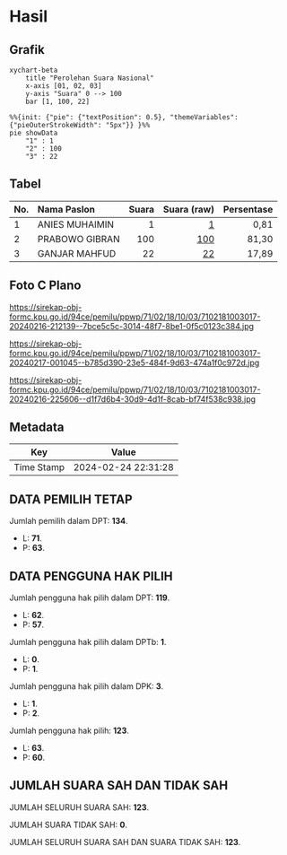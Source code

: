 # Hasil

## Grafik

```mermaid
xychart-beta
    title "Perolehan Suara Nasional"
    x-axis [01, 02, 03]
    y-axis "Suara" 0 --> 100
    bar [1, 100, 22]
```

```mermaid
%%{init: {"pie": {"textPosition": 0.5}, "themeVariables": {"pieOuterStrokeWidth": "5px"}} }%%
pie showData
    "1" : 1
    "2" : 100
    "3" : 22
```

## Tabel

| No. | Nama Paslon    | Suara | Suara (raw) | Persentase |
|:--- |:-------------- | -----:| -----------:| ----------:|
| 1   | ANIES MUHAIMIN | 1     | [1][p-1]    | 0,81       |
| 2   | PRABOWO GIBRAN | 100   | [100][p-2]  | 81,30      |
| 3   | GANJAR MAHFUD  | 22    | [22][p-3]   | 17,89      |


[p-1]: https://github.com/gigit-pemilu/pemilu-2024/blob/main/pilpres/hitung-suara/sub/71-sulawesi-utara/sub/02-minahasa/sub/18-tondano-selatan/sub/1003-tataaran-ii/sub/017-tps/sub/paslon-1.txt
[p-2]: https://github.com/gigit-pemilu/pemilu-2024/blob/main/pilpres/hitung-suara/sub/71-sulawesi-utara/sub/02-minahasa/sub/18-tondano-selatan/sub/1003-tataaran-ii/sub/017-tps/sub/paslon-2.txt
[p-3]: https://github.com/gigit-pemilu/pemilu-2024/blob/main/pilpres/hitung-suara/sub/71-sulawesi-utara/sub/02-minahasa/sub/18-tondano-selatan/sub/1003-tataaran-ii/sub/017-tps/sub/paslon-3.txt

## Foto C Plano

https://sirekap-obj-formc.kpu.go.id/94ce/pemilu/ppwp/71/02/18/10/03/7102181003017-20240216-212139--7bce5c5c-3014-48f7-8be1-0f5c0123c384.jpg

https://sirekap-obj-formc.kpu.go.id/94ce/pemilu/ppwp/71/02/18/10/03/7102181003017-20240217-001045--b785d390-23e5-484f-9d63-474a1f0c972d.jpg

https://sirekap-obj-formc.kpu.go.id/94ce/pemilu/ppwp/71/02/18/10/03/7102181003017-20240216-225606--d1f7d6b4-30d9-4d1f-8cab-bf74f538c938.jpg


## Metadata

| Key        | Value               |
| ---------- | ------------------- |
| Time Stamp | 2024-02-24 22:31:28 |


## DATA PEMILIH TETAP

Jumlah pemilih dalam DPT: **134**.
 * L: **71**.
 * P: **63**.

## DATA PENGGUNA HAK PILIH

Jumlah pengguna hak pilih dalam DPT: **119**.
 * L: **62**.
 * P: **57**.

Jumlah pengguna hak pilih dalam DPTb: **1**.
 * L: **0**.
 * P: **1**.

Jumlah pengguna hak pilih dalam DPK: **3**.
 * L: **1**.
 * P: **2**.

Jumlah pengguna hak pilih: **123**.
 * L: **63**.
 * P: **60**.

## JUMLAH SUARA SAH DAN TIDAK SAH

JUMLAH SELURUH SUARA SAH: **123**.

JUMLAH SUARA TIDAK SAH: **0**.

JUMLAH SELURUH SUARA SAH DAN SUARA TIDAK SAH: **123**.


